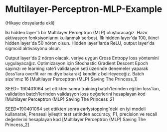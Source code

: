 # Multilayer-Perceptron-MLP-Example

(Hikaye dosyalarda ekli)

İki hidden layer'lı bir Multilayer Perceptron (MLP) oluşturacağız.
Hazır aktivasyon fonksiyonlarını kullanmak serbest. İlk hidden layer'da 100, ikinci hidden layer'da 50 nöron olsun. 
Hidden layer'larda ReLU, output layer'da sigmoid aktivasyonu olsun.

Output layer'da 2 nöron olacak. veriye uygun Cross Entropy loss yöntemini uygulayacağız. 
Optimizasyon için Stochastic Gradient Descent 
Epoch sayınızı ve learning rate'i validasyon seti üzerinde denemeler yaparak (loss'lara overfit var mı diye bakarak) kendiniz belirleyeceğiz. 
Batch size'ımız 16 
[Multilayer Perceptron (MLP) Saving The Princess_1]


SEED= 190401064 set ettikten sonra 
training batch'lerinden eğitim loss'ları, validation batch'lerinden validasyon loss değerlerini 
hesaplayan kod [Multilayer Perceptron (MLP) Saving The Princess_2]

SEED=190401064 set ettikten sonra 
earlystopping'deki en iyi modeli kullanarak, 
Prensesi İyileştir test setinden accuracy, F1, precision ve recall değerlerini hesaplayan kod [Multilayer Perceptron (MLP) Saving The Princess_2]
